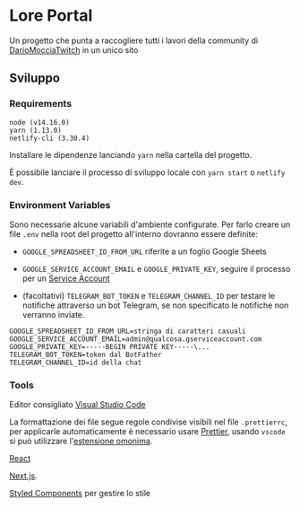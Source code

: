 # Lore Portal

Un progetto che punta a raccogliere tutti i lavori della community di [DarioMocciaTwitch](https://www.twitch.tv/dariomocciatwitch) in un unico sito

## Sviluppo

### Requirements

```
node (v14.16.0)
yarn (1.13.0)
netlify-cli (3.30.4)
```

Installare le dipendenze lanciando `yarn` nella cartella del progetto.

È possibile lanciare il processo di sviluppo locale con `yarn start` o `netlify dev`.

### Environment Variables

Sono necessarie alcune variabili d'ambiente configurate. Per farlo creare un file `.env` nella root del progetto all'interno dovranno essere definite:

- `GOOGLE_SPREADSHEET_ID_FROM_URL` riferite a un foglio Google Sheets
- `GOOGLE_SERVICE_ACCOUNT_EMAIL` e `GOOGLE_PRIVATE_KEY`, seguire il processo per un [Service Account](https://github.com/theoephraim/node-google-spreadsheet/blob/756d57fea3e1cf1d5ba6a38b12210102da0bf621/docs/getting-started/authentication.md)

- (facoltativi) `TELEGRAM_BOT_TOKEN` e `TELEGRAM_CHANNEL_ID` per testare le notifiche attraverso un bot Telegram, se non specificato le notifiche non verranno inviate.

```
GOOGLE_SPREADSHEET_ID_FROM_URL=stringa di caratteri casuali
GOOGLE_SERVICE_ACCOUNT_EMAIL=admin@qualcosa.gserviceaccount.com
GOOGLE_PRIVATE_KEY=-----BEGIN PRIVATE KEY-----\...
TELEGRAM_BOT_TOKEN=token dal BotFather
TELEGRAM_CHANNEL_ID=id della chat
```

### Tools

Editor consigliato [Visual Studio Code](https://code.visualstudio.com/)

La formattazione dei file segue regole condivise visibili nel file `.prettierrc`, per applicarle automaticamente è necessario usare [Prettier](https://prettier.io/), usando `vscode` si può utilizzare l'[estensione omonima](https://marketplace.visualstudio.com/items?itemName=esbenp.prettier-vscode).

[React](https://reactjs.org/)

[Next.js](https://nextjs.org/).

[Styled Components](https://styled-components.com/) per gestire lo stile
